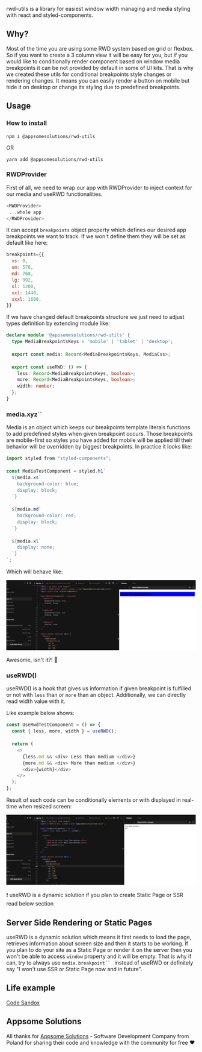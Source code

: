 rwd-utils is a library for easiest window width managing and media styling with react and styled-components.

## Why?
Most of the time you are using some RWD system based on grid or flexbox. 
So if you want to create a 3 column view it will be easy for you, but if you would like to conditionally render component based on window media breakpoints it can be not provided by default in some of UI kits.
That is why we created these utils for conditional breakpoints style changes or rendering changes.
It means you can easily render a button on mobile but hide it on desktop or change its styling due to predefined breakpoints.

## Usage

### How to install


```
npm i @appsomesolutions/rwd-utils
```

OR


```
yarn add @appsomesolutions/rwd-utils
```

### RWDProvider

First of all, we need to wrap our app with RWDProvider to inject context for our media and useRWD functionalities.
```javascript
<RWDProvider>
 ...whole app
</RWDProvider>
```

It can accept `breakpoints` object property which defines our desired app breakpoints we want to track. If we won't define them they will be set as default like here:
```javascript
breakpoints={{
  xs: 0,
  sm: 576,
  md: 768,
  lg: 992,
  xl: 1200,
  xxl: 1440,
  xxxl: 1600,
}}
```

If we have changed default breakpoints structure we just need to adjust types definition by extending module like:

```typescript
declare module '@appsomesolutions/rwd-utils' {
  type MediaBreakpointsKeys = 'mobile' | 'tablet' | 'desktop';

  export const media: Record<MediaBreakpointsKeys, MediaCss>;

  export const useRWD: () => {
    less: Record<MediaBreakpointsKeys, boolean>;
    more: Record<MediaBreakpointsKeys, boolean>;
    width: number;
  };
}
```

### media.xyz\``

Media is an object which keeps our breakpoints template literals functions to add predefined styles when given breakpoint occurs.
Those breakpoints are mobile-first so styles you have added for mobile will be applied till their behavior will be overridden by biggest breakpoints.
In practice it looks like:

```typescript
import styled from "styled-components";

const MediaTestComponent = styled.h1`
  ${media.xs`
    background-color: blue;
    display: block;
  `}

  ${media.md`
    background-color: red;
    display: block;
  `}

  ${media.xl`
    display: none;
  `}
`;
```

Which will behave like:

![alt text](https://github.com/appsome-solutions/rwd-utils/blob/master/media.gif "screen resized from mobile to desktop, first background color is blue, after reaching mobile breakpoint changes to red, after reaching desktop disappears")

Awesome, isn't it?! 🎉

### useRWD()

useRWD() is a hook that gives us information if given breakpoint is fulfilled or not with `less` than or `more` than an object. Additionally, we can directly read width value with it.

Like example below shows:

```typescript
const UseRwdTestComponent = () => {
  const { less, more, width } = useRWD();

  return (
    <>
      {less.md && <div> Less than medium </div>}
      {more.md && <div> More than medium </div>}
      <div>{width}</div>
    </>
  );
};
```

Result of such code can be conditionally elements or with displayed in real-time when resized screen:

![alt text](https://github.com/appsome-solutions/rwd-utils/blob/master/useRWD.gif "screen resized from mobile to desktop, less than medium text rendered when the screen is below medium size, more than medium is displayed when scree is above medium width and counter of window width changes dynamically when resizing")

❗ useRWD is a dynamic solution if you plan to create Static Page or SSR read below section

## Server Side Rendering or Static Pages

useRWD is a dynamic solution which means it first needs to load the page, retrieves information about screen size and then it starts to be working.
If you plan to do your site as a Static Page or render it on the server then you won't be able to access `window` property and it will be empty.
That is why if can, try to always use `media.breakpoint`` `   instead of useRWD or definitely say "I won't use SSR or Static Page now and in future".

## Life example
[Code Sandox](https://codesandbox.io/s/appsome-solutionsrwd-utils-twjm1?file=/src/App.tsx)

## Appsome Solutions
All thanks for [Appsome Solutions](https://www.appsome-solutions.com/) - Software Development Company from Poland for sharing their code and knowledge with the community for free ❤

